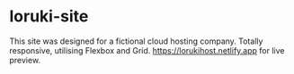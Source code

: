 # loruki-site
This site was designed for a fictional cloud hosting company.
Totally responsive, utilising Flexbox and Grid.
https://lorukihost.netlify.app for live preview.
